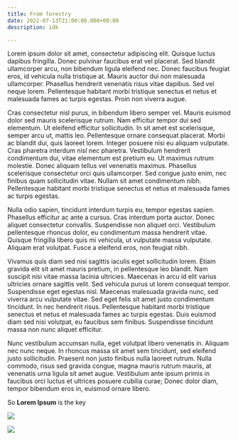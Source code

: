 ```yaml
---
title: From forestry
date: 2022-07-13T21:00:00.000+00:00
description: idk

---
```

Lorem ipsum dolor sit amet, consectetur adipiscing elit. Quisque luctus dapibus fringilla. Donec pulvinar faucibus erat vel placerat. Sed blandit ullamcorper arcu, non bibendum ligula eleifend nec. Donec faucibus feugiat eros, id vehicula nulla tristique at. Mauris auctor dui non malesuada ullamcorper. Phasellus hendrerit venenatis risus vitae dapibus. Sed vel neque lorem. Pellentesque habitant morbi tristique senectus et netus et malesuada fames ac turpis egestas. Proin non viverra augue.

Cras consectetur nisl purus, in bibendum libero semper vel. Mauris euismod dolor sed mauris scelerisque rutrum. Nam efficitur tempor dui sed elementum. Ut eleifend efficitur sollicitudin. In sit amet est scelerisque, semper arcu ut, mattis leo. Pellentesque ornare consequat placerat. Morbi ac blandit dui, quis laoreet lorem. Integer posuere nisi eu aliquam vulputate. Cras pharetra interdum nisl nec pharetra. Vestibulum hendrerit condimentum dui, vitae elementum est pretium eu. Ut maximus rutrum molestie. Donec aliquam tellus vel venenatis maximus. Phasellus scelerisque consectetur orci quis ullamcorper. Sed congue justo enim, nec finibus quam sollicitudin vitae. Nullam sit amet condimentum nibh. Pellentesque habitant morbi tristique senectus et netus et malesuada fames ac turpis egestas.

Nulla odio sapien, tincidunt interdum turpis eu, tempor egestas sapien. Phasellus efficitur ac ante a cursus. Cras interdum porta auctor. Donec aliquet consectetur convallis. Suspendisse non aliquet orci. Vestibulum pellentesque rhoncus dolor, eu condimentum massa hendrerit vitae. Quisque fringilla libero quis mi vehicula, ut vulputate massa vulputate. Aliquam erat volutpat. Fusce a eleifend eros, non feugiat nibh.

Vivamus quis diam sed nisi sagittis iaculis eget sollicitudin lorem. Etiam gravida elit sit amet mauris pretium, in pellentesque leo blandit. Nam suscipit nisi vitae massa lacinia ultricies. Maecenas in arcu id elit varius ultricies ornare sagittis velit. Sed vehicula purus ut lorem consequat tempor. Suspendisse eget egestas nisl. Maecenas malesuada gravida nunc, sed viverra arcu vulputate vitae. Sed eget felis sit amet justo condimentum tincidunt. In nec hendrerit risus. Pellentesque habitant morbi tristique senectus et netus et malesuada fames ac turpis egestas. Duis euismod diam sed nisi volutpat, eu faucibus sem finibus. Suspendisse tincidunt massa non nunc aliquet efficitur.

Nunc vestibulum accumsan nulla, eget volutpat libero venenatis in. Aliquam nec nunc neque. In rhoncus massa sit amet sem tincidunt, sed eleifend justo sollicitudin. Praesent non justo finibus nulla laoreet rutrum. Nulla commodo, risus sed gravida congue, magna mauris rutrum mauris, at venenatis urna ligula sit amet augue. Vestibulum ante ipsum primis in faucibus orci luctus et ultrices posuere cubilia curae; Donec dolor diam, tempor bibendum eros in, euismod ornare libero.

So **Lorem Ipsum** is the key

![](./frankenstein-its-alive.gif)

![](./react-icon-svg.png)